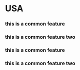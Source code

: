 # USA
### this is a common feature
### this is a common feature two
### this is a common feature
### this is a common feature two